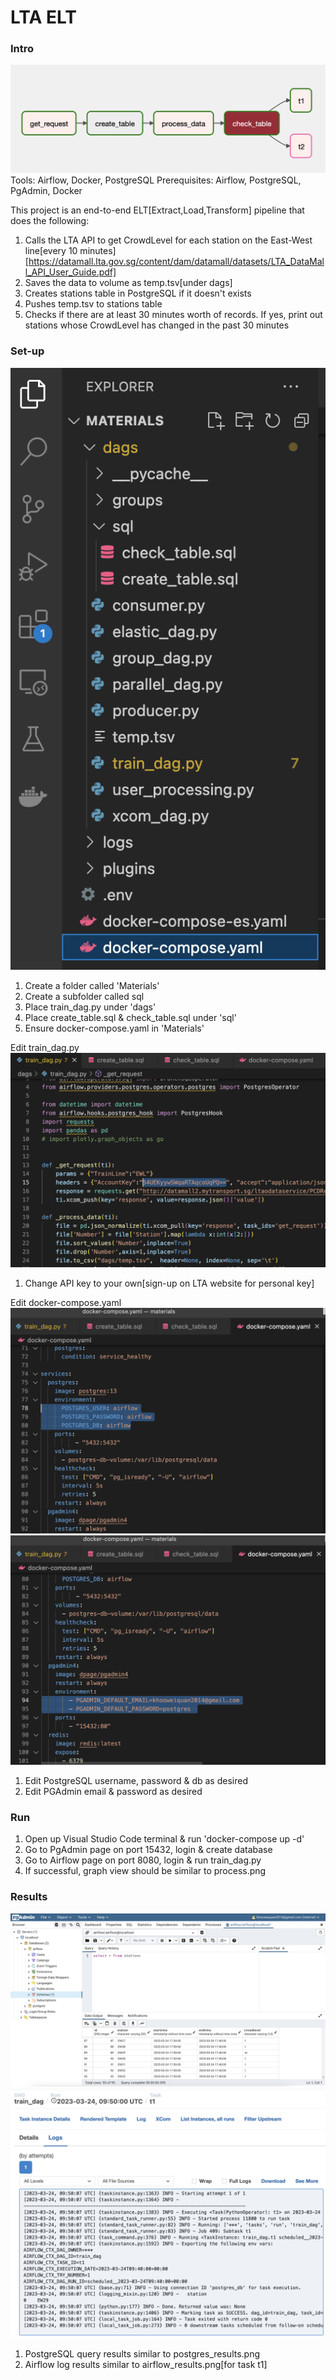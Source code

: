 # LTA ELT

### Intro
![alt text](https://github.com/kwquan/LTA/blob/main/process.png)
Tools: Airflow, Docker, PostgreSQL
Prerequisites:
Airflow, PostgreSQL, PgAdmin, Docker

This project is an end-to-end ELT[Extract,Load,Transform] pipeline that does the following:
1) Calls the LTA API to get CrowdLevel for each station on the East-West line[every 10 minutes] [https://datamall.lta.gov.sg/content/dam/datamall/datasets/LTA_DataMall_API_User_Guide.pdf]
2) Saves the data to volume as temp.tsv[under dags]
3) Creates stations table in PostgreSQL if it doesn't exists
4) Pushes temp.tsv to stations table
5) Checks if there are at least 30 minutes worth of records. If yes, print out stations whose CrowdLevel has changed in the past 30 minutes

### Set-up

![alt text](https://github.com/kwquan/LTA/blob/main/folders.png)
1) Create a folder called 'Materials'
2) Create a subfolder called sql
3) Place train_dag.py under 'dags'
4) Place create_table.sql & check_table.sql under 'sql'
5) Ensure docker-compose.yaml in 'Materials'

Edit train_dag.py
![alt text](https://github.com/kwquan/LTA/blob/main/api_key.png)
1) Change API key to your own[sign-up on LTA website for personal key]

Edit docker-compose.yaml
![alt text](https://github.com/kwquan/LTA/blob/main/docker_compose_1.png)
![alt text](https://github.com/kwquan/LTA/blob/main/docker_compose_2.png)
1) Edit PostgreSQL username, password & db as desired
2) Edit PGAdmin email & password as desired

### Run

1) Open up Visual Studio Code terminal & run 'docker-compose up -d'
2) Go to PgAdmin page on port 15432, login & create database
3) Go to Airflow page on port 8080, login & run train_dag.py
4) If successful, graph view should be similar to process.png

### Results
![alt text](https://github.com/kwquan/LTA/blob/main/postgres_results.png)
![alt text](https://github.com/kwquan/LTA/blob/main/airflow_results.png)

1) PostgreSQL query results similar to postgres_results.png
2) Airflow log results similar to airflow_results.png[for task t1]
